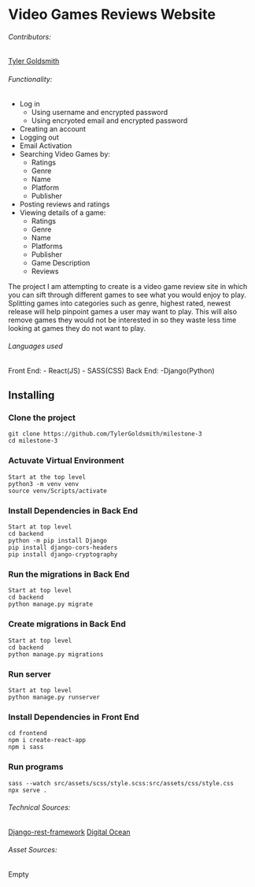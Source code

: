 # Video Games Reviews Website

###### Contributors:
[Tyler Goldsmith](https://github.com/TylerGoldsmith/milestone-3)

###### Functionality:
- Log in
    - Using username and encrypted password
    - Using encryoted email and encrypted password
- Creating an account
- Logging out
- Email Activation
- Searching Video Games by:
    - Ratings
    - Genre
    - Name
    - Platform
    - Publisher
- Posting reviews and ratings
- Viewing details of a game:
    - Ratings
    - Genre
    - Name
    - Platforms
    - Publisher
    - Game Description
    - Reviews

The project I am attempting to create is a video game review site in which you can sift through different games to see what you would enjoy to play. Splitting games into categories such as genre, highest rated, newest release will help pinpoint games a user may want to play. This will also remove games they would not be interested in so they waste less time looking at games they do not want to play.

###### Languages used
Front End:
    - React(JS)
    - SASS(CSS)
Back End:
    -Django(Python)

## Installing
### Clone the project
```
git clone https://github.com/TylerGoldsmith/milestone-3
cd milestone-3
```
### Actuvate Virtual Environment
```
Start at the top level
python3 -m venv venv
source venv/Scripts/activate
```
### Install Dependencies in Back End
``` 
Start at top level
cd backend
python -m pip install Django
pip install django-cors-headers
pip install django-cryptography
```

### Run the migrations in Back End
```
Start at top level
cd backend
python manage.py migrate
```

### Create migrations in Back End
```
Start at top level
cd backend
python manage.py migrations
```

### Run server
```
Start at top level
python manage.py runserver
```

### Install Dependencies in Front End
```
cd frontend
npm i create-react-app
npm i sass
```

### Run programs
```
sass --watch src/assets/scss/style.scss:src/assets/css/style.css
npx serve .
```

###### Technical Sources:
[Django-rest-framework](https://www.django-rest-framework.org/tutorial/1-serialization/)
[Digital Ocean](https://www.digitalocean.com/community/tutorials/build-a-to-do-application-using-django-and-react)

###### Asset Sources:
Empty